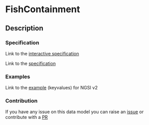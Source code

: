 # FishContainment

## Description 


### Specification

Link to the [interactive specification](https://swagger.lab.fiware.org/?url=https://smart-data-models.github.io/dataModel.Aquaculture/FishContainment/swagger.yaml)

Link to the [specification](https://smart-data-models.github.io/dataModel.Aquaculture/FishContainment/doc/spec.md)
### Examples

Link to the [example](https://smart-data-models.github.io/dataModel.Aquaculture/FishContainment/examples/example.json) (keyvalues) for NGSI v2
### Contribution

 If you have any issue on this data model you can raise an [issue](https://github.com/smart-data-models/dataModel.Aquaculture/issues)  or contribute with a [PR](https://github.com/smart-data-models/dataModel.Aquaculture/pulls)